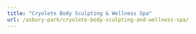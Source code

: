 ```yaml
---
title: "Cryolete Body Sculpting & Wellness Spa"
url: /asbury-park/cryolete-body-sculpting-and-wellness-spa/
---
```

